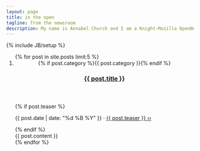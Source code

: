 ```yaml
---
layout: page
title: in the open
tagline: from the newsroom
description: My name is Annabel Church and I am a Knight-Mozilla OpenNews Fellow. I am coder embeded in the newsroom at Zeit Online.
---
```


{% include JB/setup %}

<section class="posts">
	<ol>
		{% for post in site.posts limit:5 %}
		<li>
			<article>
				<header>	
					{% if post.category %}<span class="category">{{ post.category }}</span>{% endif %}
					<a title="read more on {{ post.title }}" href="{{ BASE_PATH }}{{ post.url }}">
			    		<h3> {{ post.title }} </h3>
			   		</a>
			    	<!-- {% unless post.tags == empty %}
					    <ul class="tags inline">
					      {% assign tags_list = post.tags %}
					      {% include JB/tags_list %}
					    </ul>
					{% endunless %}  -->
			    </header>
			    {% if post.teaser %}
				    <p class="teaser">
				    	<span class="date">{{ post.date | date: "%d %B %Y" }} </span> &sdot;
						<a title="read more on {{ post.title }}" href="{{ BASE_PATH }}{{ post.url }}"> {{ post.teaser }} <span class="more">&rsaquo;&rsaquo;</span></a>
				    </p>
			    {% endif %}
			    <div class="actual-post">
				    {{ post.content }}
				</div>
			</article>
		</li>
		{% endfor %}
	</ol>
</section>


